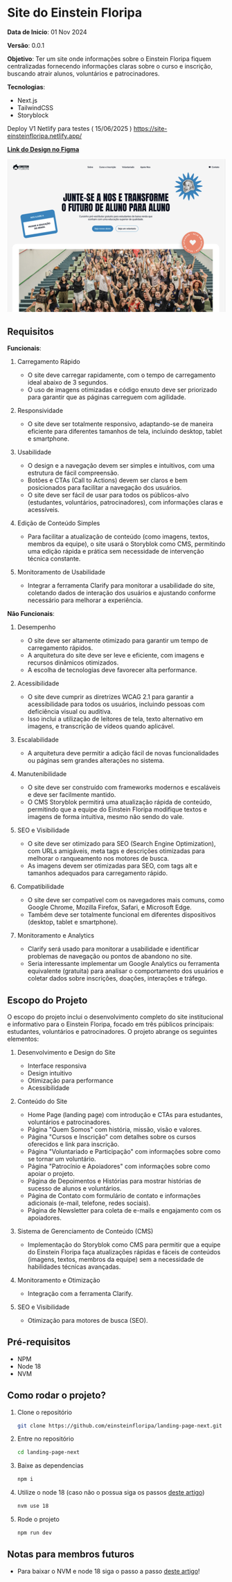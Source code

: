 # Site do Einstein Floripa

**Data de Inicio**: 01 Nov 2024

**Versão**: 0.0.1

**Objetivo**: Ter um site onde informações sobre o Einstein Floripa fiquem centralizadas fornecendo informações claras sobre o curso e inscrição, buscando atrair alunos, voluntários e patrocinadores.

**Tecnologias**:

- Next.js
- TailwindCSS
- Storyblock

Deploy V1 Netlify para testes ( 15/06/2025 )
https://site-einsteinfloripa.netlify.app/

[**Link do Design no Figma** ](https://www.figma.com/design/WU7RpztgmjZntvEywl9c43/ReDesign---Site?node-id=72-322&t=aLRjy3ZHFgr8DlmL-1)

![Imagem da Hero](/src/assets/readme-cover.png)

## Requisitos

**Funcionais**:

1. Carregamento Rápido

   - O site deve carregar rapidamente, com o tempo de carregamento ideal abaixo de 3 segundos.
   - O uso de imagens otimizadas e código enxuto deve ser priorizado para garantir que as páginas carreguem com agilidade.

2. Responsividade

   - O site deve ser totalmente responsivo, adaptando-se de maneira eficiente para diferentes tamanhos de tela, incluindo desktop, tablet e smartphone.

3. Usabilidade

   - O design e a navegação devem ser simples e intuitivos, com uma estrutura de fácil compreensão.
   - Botões e CTAs (Call to Actions) devem ser claros e bem posicionados para facilitar a navegação dos usuários.
   - O site deve ser fácil de usar para todos os públicos-alvo (estudantes, voluntários, patrocinadores), com informações claras e acessíveis.

4. Edição de Conteúdo Simples

   - Para facilitar a atualização de conteúdo (como imagens, textos, membros da equipe), o site usará o Storyblok como CMS, permitindo uma edição rápida e prática sem necessidade de intervenção técnica constante.

5. Monitoramento de Usabilidade
   - Integrar a ferramenta Clarify para monitorar a usabilidade do site, coletando dados de interação dos usuários e ajustando conforme necessário para melhorar a experiência.

**Não Funcionais**:

1. Desempenho

   - O site deve ser altamente otimizado para garantir um tempo de carregamento rápidos.
   - A arquitetura do site deve ser leve e eficiente, com imagens e recursos dinâmicos otimizados.
   - A escolha de tecnologias deve favorecer alta performance.

2. Acessibilidade

   - O site deve cumprir as diretrizes WCAG 2.1 para garantir a acessibilidade para todos os usuários, incluindo pessoas com deficiência visual ou auditiva.
   - Isso inclui a utilização de leitores de tela, texto alternativo em imagens, e transcrição de vídeos quando aplicável.

3. Escalabilidade

   - A arquitetura deve permitir a adição fácil de novas funcionalidades ou páginas sem grandes alterações no sistema.

4. Manutenibilidade

   - O site deve ser construído com frameworks modernos e escaláveis e deve ser facilmente mantido.
   - O CMS Storyblok permitirá uma atualização rápida de conteúdo, permitindo que a equipe do Einstein Floripa modifique textos e imagens de forma intuitiva, mesmo não sendo do vale.

5. SEO e Visibilidade

   - O site deve ser otimizado para SEO (Search Engine Optimization), com URLs amigáveis, meta tags e descrições otimizadas para melhorar o ranqueamento nos motores de busca.
   - As imagens devem ser otimizadas para SEO, com tags alt e tamanhos adequados para carregamento rápido.

6. Compatibilidade

   - O site deve ser compatível com os navegadores mais comuns, como Google Chrome, Mozilla Firefox, Safari, e Microsoft Edge.
   - Também deve ser totalmente funcional em diferentes dispositivos (desktop, tablet e smartphone).

7. Monitoramento e Analytics
   - Clarify será usado para monitorar a usabilidade e identificar problemas de navegação ou pontos de abandono no site.
   - Seria interessante implementar um Google Analytics ou ferramenta equivalente (gratuita) para analisar o comportamento dos usuários e coletar dados sobre inscrições, doações, interações e tráfego.

## Escopo do Projeto

O escopo do projeto inclui o desenvolvimento completo do site institucional e informativo para o Einstein Floripa, focado em três públicos principais: estudantes, voluntários e patrocinadores. O projeto abrange os seguintes elementos:

1. Desenvolvimento e Design do Site

   - Interface responsiva
   - Design intuitivo
   - Otimização para performance
   - Acessibilidade

2. Conteúdo do Site

   - Home Page (landing page) com introdução e CTAs para estudantes, voluntários e patrocinadores.
   - Página "Quem Somos" com história, missão, visão e valores.
   - Página "Cursos e Inscrição" com detalhes sobre os cursos oferecidos e link para inscrição.
   - Página "Voluntariado e Participação" com informações sobre como se tornar um voluntário.
   - Página "Patrocínio e Apoiadores" com informações sobre como apoiar o projeto.
   - Página de Depoimentos e Histórias para mostrar histórias de sucesso de alunos e voluntários.
   - Página de Contato com formulário de contato e informações adicionais (e-mail, telefone, redes sociais).
   - Página de Newsletter para coleta de e-mails e engajamento com os apoiadores.

3. Sistema de Gerenciamento de Conteúdo (CMS)

   - Implementação do Storyblok como CMS para permitir que a equipe do Einstein Floripa faça atualizações rápidas e fáceis de conteúdos (imagens, textos, membros da equipe) sem a necessidade de habilidades técnicas avançadas.

4. Monitoramento e Otimização

   - Integração com a ferramenta Clarify.

5. SEO e Visibilidade
   - Otimização para motores de busca (SEO).

## Pré-requisitos

- NPM
- Node 18
- NVM

## Como rodar o projeto?

1. Clone o repositório
   ```bash
   git clone https://github.com/einsteinfloripa/landing-page-next.git
   ```
2. Entre no repositório
   ```bash
   cd landing-page-next
   ```
3. Baixe as dependencias
   ```bash
   npm i
   ```
4. Utilize o node 18 (caso não o possua siga os passos [deste artigo](https://medium.com/@micapareddes/como-instalar-uma-vers%C3%A3o-espec%C3%ADfica-do-node-js-ff4f9d001b06))
   ```bash
   nvm use 18
   ```
5. Rode o projeto
   ```bash
   npm run dev
   ```

## Notas para membros futuros

- Para baixar o NVM e node 18 siga o passo a passo [deste artigo](https://medium.com/@micapareddes/como-instalar-uma-vers%C3%A3o-espec%C3%ADfica-do-node-js-ff4f9d001b06)!

